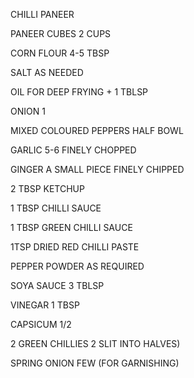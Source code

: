 CHILLI PANEER 

 

PANEER CUBES 2 CUPS

CORN FLOUR 4-5 TBSP

SALT AS NEEDED

OIL FOR DEEP FRYING + 1 TBLSP

ONION 1

MIXED COLOURED PEPPERS HALF BOWL 

GARLIC 5-6 FINELY CHOPPED 

GINGER A SMALL PIECE FINELY CHIPPED 

2 TBSP KETCHUP

1 TBSP CHILLI SAUCE 

1 TBSP GREEN CHILLI SAUCE 

1TSP DRIED RED CHILLI PASTE 

PEPPER POWDER AS REQUIRED 

SOYA SAUCE 3 TBLSP

VINEGAR 1 TBSP 

CAPSICUM 1/2

2 GREEN CHILLIES 2 SLIT INTO HALVES)

SPRING ONION FEW (FOR GARNISHING)
